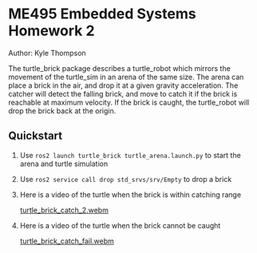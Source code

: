 # ME495 Embedded Systems Homework 2
Author: Kyle Thompson

The turtle_brick package describes a turtle_robot which mirrors the movement of the turtle_sim in an arena of the same size. The arena can place a brick in the air, and drop it at a given gravity acceleration. The catcher will detect the falling brick, and move to catch it if the brick is reachable at maximum velocity. If the brick is caught, the turtle_robot will drop the brick back at the origin. 

## Quickstart
1. Use `ros2 launch turtle_brick turtle_arena.launch.py` to start the arena and turtle simulation
2. Use `ros2 service call drop std_srvs/srv/Empty` to drop a brick
3. Here is a video of the turtle when the brick is within catching range
  
   [turtle_brick_catch_2.webm](https://github.com/user-attachments/assets/57b4f3fb-c5be-4ffc-b994-6d1761921aba)

4. Here is a video of the turtle when the brick cannot be caught

   [turtle_brick_catch_fail.webm](https://github.com/user-attachments/assets/f0503565-8e6a-4799-af39-b58fe58a1ad9)
